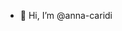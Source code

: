 - 👋 Hi, I’m @anna-caridi


<!---
anna-caridi/anna-caridi is a ✨ special ✨ repository because its `README.md` (this file) appears on your GitHub profile.
You can click the Preview link to take a look at your changes.
--->
